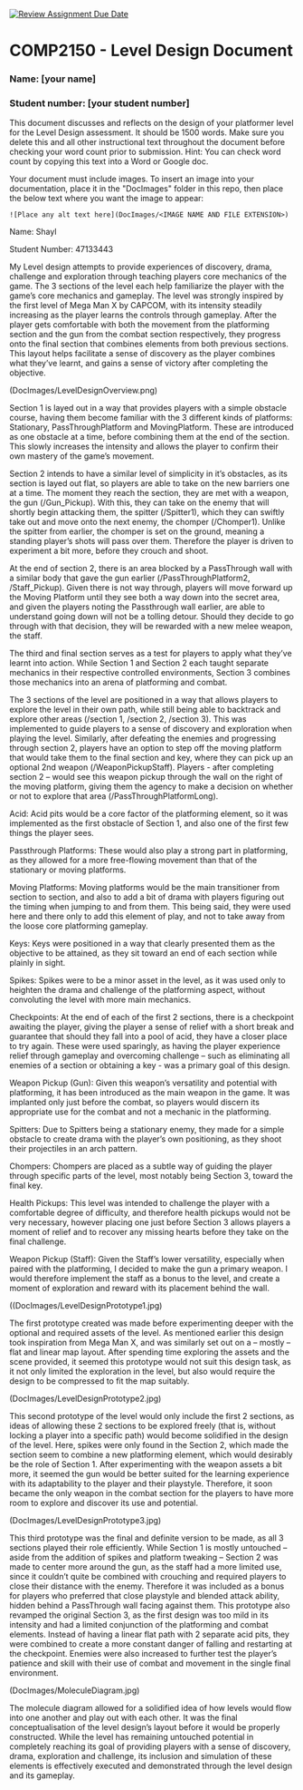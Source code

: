 [![Review Assignment Due Date](https://classroom.github.com/assets/deadline-readme-button-24ddc0f5d75046c5622901739e7c5dd533143b0c8e959d652212380cedb1ea36.svg)](https://classroom.github.com/a/YyUO0xtt)
# COMP2150  - Level Design Document
### Name: [your name]
### Student number: [your student number] 

This document discusses and reflects on the design of your platformer level for the Level Design assessment. It should be 1500 words. Make sure you delete this and all other instructional text throughout the document before checking your word count prior to submission. Hint: You can check word count by copying this text into a Word or Google doc.

Your document must include images. To insert an image into your documentation, place it in the "DocImages" folder in this repo, then place the below text where you want the image to appear:

```
![Place any alt text here](DocImages/<IMAGE NAME AND FILE EXTENSION>)
```

Name: Shayl 

Student Number: 47133443 

My Level design attempts to provide experiences of discovery, drama, challenge and exploration through teaching players core mechanics of the game. The 3 sections of the level each help familiarize the player with the game’s core mechanics and gameplay. The level was strongly inspired by the first level of Mega Man X by CAPCOM, with its intensity steadily increasing as the player learns the controls through gameplay. After the player gets comfortable with both the movement from the platforming section and the gun from the combat section respectively, they progress onto the final section that combines elements from both previous sections. This layout helps facilitate a sense of discovery as the player combines what they’ve learnt, and gains a sense of victory after completing the objective. 

(DocImages/LevelDesignOverview.png)

Section 1 is layed out in a way that provides players with a simple obstacle course, having them become familiar with the 3 different kinds of platforms: Stationary, PassThroughPlatform and MovingPlatform. These are introduced as one obstacle at a time, before combining them at the end of the section. This slowly increases the intensity and allows the player to confirm their own mastery of the game’s movement. 

Section 2 intends to have a similar level of simplicity in it’s obstacles, as its section is layed out flat, so players are able to take on the new barriers one at a time. The moment they reach the section, they are met with a weapon, the gun (/Gun_Pickup). With this, they can take on the enemy that will shortly begin attacking them, the spitter (/Spitter1), which they can swiftly take out and move onto the next enemy, the chomper (/Chomper1). Unlike the spitter from earlier, the chomper is set on the ground, meaning a standing player’s shots will pass over them. Therefore the player is driven to experiment a bit more, before they crouch and shoot.  

At the end of section 2, there is an area blocked by a PassThrough wall with a similar body that gave the gun earlier (/PassThroughPlatform2, /Staff_Pickup). Given there is not way through, players will move forward up the Moving Platform until they see both a way down into the secret area, and given the players noting the Passthrough wall earlier, are able to understand going down will not be a tolling detour. Should they decide to go through with that decision, they will be rewarded with a new melee weapon, the staff. 

The third and final section serves as a test for players to apply what they’ve learnt into action. While Section 1 and Section 2 each taught separate mechanics in their respective controlled environments, Section 3 combines those mechanics into an arena of platforming and combat.  

The 3 sections of the level are positioned in a way that allows players to explore the level in their own path, while still being able to backtrack and explore other areas (/section 1, /section 2, /section 3). This was implemented to guide players to a sense of discovery and exploration when playing the level. Similarly, after defeating the enemies and progressing through section 2, players have an option to step off the moving platform that would take them to the final section and key, where they can pick up an optional 2nd weapon (/WeaponPickupStaff). Players - after completing section 2 – would see this weapon pickup through the wall on the right of the moving platform, giving them the agency to make a decision on whether or not to explore that area (/PassThroughPlatformLong).  

Acid: Acid pits would be a core factor of the platforming element, so it was implemented as the first obstacle of Section 1, and also one of the first few things the player sees. 

Passthrough Platforms: These would also play a strong part in platforming, as they allowed for a more free-flowing movement than that of the stationary or moving platforms. 

Moving Platforms: Moving platforms would be the main transitioner from section to section, and also to add a bit of drama with players figuring out the timing when jumping to and from them. This being said, they were used here and there only to add this element of play, and not to take away from the loose core platforming gameplay. 

Keys: Keys were positioned in a way that clearly presented them as the objective to be attained, as they sit toward an end of each section while plainly in sight. 

Spikes: Spikes were to be a minor asset in the level, as it was used only to heighten the drama and challenge of the platforming aspect, without convoluting the level with more main mechanics. 

Checkpoints: At the end of each of the first 2 sections, there is a checkpoint awaiting the player, giving the player a sense of relief with a short break and guarantee that should they fall into a pool of acid, they have a closer place to try again. These were used sparingly, as having the player experience relief through gameplay and overcoming challenge – such as eliminating all enemies of a section or obtaining a key - was a primary goal of this design. 

Weapon Pickup (Gun): Given this weapon’s versatility and potential with platforming, it has been introduced as the main weapon in the game. It was implanted only just before the combat, so players would discern its appropriate use for the combat and not a mechanic in the platforming. 

Spitters: Due to Spitters being a stationary enemy, they made for a simple obstacle to create drama with the player’s own positioning, as they shoot their projectiles in an arch pattern. 

Chompers: Chompers are placed as a subtle way of guiding the player through specific parts of the level, most notably being Section 3, toward the final key. 

Health Pickups: This level was intended to challenge the player with a comfortable degree of difficulty, and therefore health pickups would not be very necessary, however placing one just before Section 3 allows players a moment of relief and to recover any missing hearts before they take on the final challenge. 

Weapon Pickup (Staff): Given the Staff’s lower versatility, especially when paired with the platforming, I decided to make the gun a primary weapon. I would therefore implement the staff as a bonus to the level, and create a moment of exploration and reward with its placement behind the wall. 

((DocImages/LevelDesignPrototype1.jpg)

The first prototype created was made before experimenting deeper with the optional and required assets of the level. As mentioned earlier this design took inspiration from Mega Man X, and was similarly set out on a – mostly – flat and linear map layout. After spending time exploring the assets and the scene provided, it seemed this prototype would not suit this design task, as it not only limited the exploration in the level, but also would require the design to be compressed to fit the map suitably. 

(DocImages/LevelDesignPrototype2.jpg)

This second prototype of the level would only include the first 2 sections, as ideas of allowing these 2 sections to be explored freely (that is, without locking a player into a specific path) would become solidified in the design of the level. Here, spikes were only found in the Section 2, which made the section seem to combine a new platforming element, which would desirably be the role of Section 1. After experimenting with the weapon assets a bit more, it seemed the gun would be better suited for the learning experience with its adaptability to the player and their playstyle. Therefore, it soon became the only weapon in the combat section for the players to have more room to explore and discover its use and potential. 

(DocImages/LevelDesignPrototype3.jpg)

This third prototype was the final and definite version to be made, as all 3 sections played their role efficiently. While Section 1 is mostly untouched – aside from the addition of spikes and platform tweaking – Section 2 was made to center more around the gun, as the staff had a more limited use, since it couldn’t quite be combined with crouching and required players to close their distance with the enemy. Therefore it was included as a bonus for players who preferred that close playstyle and blended attack ability, hidden behind a PassThrough wall facing against them. This prototype also revamped the original Section 3, as the first design was too mild in its intensity and had a limited conjunction of the platforming and combat elements. Instead of having a linear flat path with 2 separate acid pits, they were combined to create a more constant danger of falling and restarting at the checkpoint. Enemies were also increased to further test the player’s patience and skill with their use of combat and movement in the single final environment. 

(DocImages/MoleculeDiagram.jpg)

The molecule diagram allowed for a solidified idea of how levels would flow into one another and play out with each other. It was the final conceptualisation of the level design’s layout before it would be properly constructed. While the level has remaining untouched potential in completely reaching its goal of providing players with a sense of discovery, drama, exploration and challenge, its inclusion and simulation of these elements is effectively executed and demonstrated through the level design and its gameplay. 
